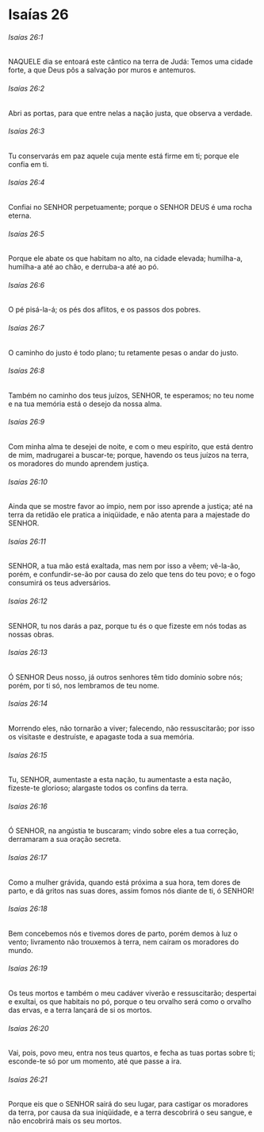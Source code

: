 # Isaías 26

###### Isaías 26:1

NAQUELE dia se entoará este cântico na terra de Judá: Temos uma cidade forte, a que Deus pôs a salvação por muros e antemuros.

###### Isaías 26:2

Abri as portas, para que entre nelas a nação justa, que observa a verdade.

###### Isaías 26:3

Tu conservarás em paz aquele cuja mente está firme em ti; porque ele confia em ti.

###### Isaías 26:4

Confiai no SENHOR perpetuamente; porque o SENHOR DEUS é uma rocha eterna.

###### Isaías 26:5

Porque ele abate os que habitam no alto, na cidade elevada; humilha-a, humilha-a até ao chão, e derruba-a até ao pó.

###### Isaías 26:6

O pé pisá-la-á; os pés dos aflitos, e os passos dos pobres.

###### Isaías 26:7

O caminho do justo é todo plano; tu retamente pesas o andar do justo.

###### Isaías 26:8

Também no caminho dos teus juízos, SENHOR, te esperamos; no teu nome e na tua memória está o desejo da nossa alma.

###### Isaías 26:9

Com minha alma te desejei de noite, e com o meu espírito, que está dentro de mim, madrugarei a buscar-te; porque, havendo os teus juízos na terra, os moradores do mundo aprendem justiça.

###### Isaías 26:10

Ainda que se mostre favor ao ímpio, nem por isso aprende a justiça; até na terra da retidão ele pratica a iniqüidade, e não atenta para a majestade do SENHOR.

###### Isaías 26:11

SENHOR, a tua mão está exaltada, mas nem por isso a vêem; vê-la-ão, porém, e confundir-se-ão por causa do zelo que tens do teu povo; e o fogo consumirá os teus adversários.

###### Isaías 26:12

SENHOR, tu nos darás a paz, porque tu és o que fizeste em nós todas as nossas obras.

###### Isaías 26:13

Ó SENHOR Deus nosso, já outros senhores têm tido domínio sobre nós; porém, por ti só, nos lembramos de teu nome.

###### Isaías 26:14

Morrendo eles, não tornarão a viver; falecendo, não ressuscitarão; por isso os visitaste e destruíste, e apagaste toda a sua memória.

###### Isaías 26:15

Tu, SENHOR, aumentaste a esta nação, tu aumentaste a esta nação, fizeste-te glorioso; alargaste todos os confins da terra.

###### Isaías 26:16

Ó SENHOR, na angústia te buscaram; vindo sobre eles a tua correção, derramaram a sua oração secreta.

###### Isaías 26:17

Como a mulher grávida, quando está próxima a sua hora, tem dores de parto, e dá gritos nas suas dores, assim fomos nós diante de ti, ó SENHOR!

###### Isaías 26:18

Bem concebemos nós e tivemos dores de parto, porém demos à luz o vento; livramento não trouxemos à terra, nem caíram os moradores do mundo.

###### Isaías 26:19

Os teus mortos e também o meu cadáver viverão e ressuscitarão; despertai e exultai, os que habitais no pó, porque o teu orvalho será como o orvalho das ervas, e a terra lançará de si os mortos.

###### Isaías 26:20

Vai, pois, povo meu, entra nos teus quartos, e fecha as tuas portas sobre ti; esconde-te só por um momento, até que passe a ira.

###### Isaías 26:21

Porque eis que o SENHOR sairá do seu lugar, para castigar os moradores da terra, por causa da sua iniqüidade, e a terra descobrirá o seu sangue, e não encobrirá mais os seu mortos.

